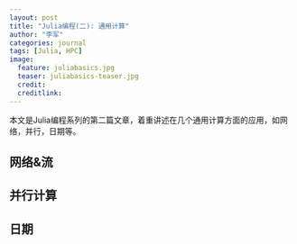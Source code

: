 ```yaml
---
layout: post
title: "Julia编程(二): 通用计算"
author: "李军"
categories: journal
tags: [Julia, HPC]
image:
  feature: juliabasics.jpg
  teaser: juliabasics-teaser.jpg
  credit:
  creditlink:
---
```


本文是Julia编程系列的第二篇文章，着重讲述在几个通用计算方面的应用，如网络，并行，日期等。

## 网络&流


## 并行计算


## 日期
